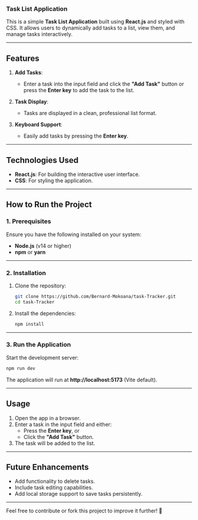 ### **Task List Application**  

This is a simple **Task List Application** built using **React.js** and styled with CSS. It allows users to dynamically add tasks to a list, view them, and manage tasks interactively.

---

## **Features**  
1. **Add Tasks**:  
   - Enter a task into the input field and click the **"Add Task"** button or press the **Enter key** to add the task to the list.  

2. **Task Display**:  
   - Tasks are displayed in a clean, professional list format.  

3. **Keyboard Support**:  
   - Easily add tasks by pressing the **Enter key**.  

---

## **Technologies Used**  
- **React.js**: For building the interactive user interface.  
- **CSS**: For styling the application.  

---

## **How to Run the Project**  

### **1. Prerequisites**  
Ensure you have the following installed on your system:  
- **Node.js** (v14 or higher)  
- **npm** or **yarn**  

---

### **2. Installation**  
1. Clone the repository:  
   ```bash
   git clone https://github.com/Bernard-Mokoana/task-Tracker.git
   cd task-Tracker
   ```

2. Install the dependencies:  
   ```bash
   npm install
   ```

---

### **3. Run the Application**  
Start the development server:  
```bash
npm run dev
```
The application will run at **http://localhost:5173** (Vite default).  

---

## **Usage**  
1. Open the app in a browser.  
2. Enter a task in the input field and either:  
   - Press the **Enter key**, or  
   - Click the **"Add Task"** button.  
3. The task will be added to the list.  

---

## **Future Enhancements**  
- Add functionality to delete tasks.  
- Include task editing capabilities.  
- Add local storage support to save tasks persistently.  

---

Feel free to contribute or fork this project to improve it further! 🚀

